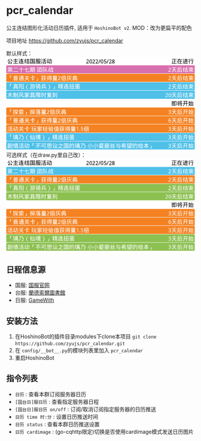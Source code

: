 # pcr_calendar

公主连结图形化活动日历插件, 适用于 `HoshinoBot v2`.
MOD：改为更扁平的配色

项目地址 <https://github.com/zyujs/pcr_calendar>


默认样式：
![calendar](https://github.com/PerfBleu/pcr_calendar/raw/master/ss1.png)
可选样式（在draw.py里自己改）：
![calendar](https://github.com/PerfBleu/pcr_calendar/raw/master/ss2.png)

## 日程信息源

- 国服: [国服官网](https://game.bilibili.com/pcr/#p8)
- 台服: [蘭德索爾圖書館](https://pcredivewiki.tw/)
- 日服: [GameWith](https://gamewith.jp/pricone-re/)

## 安装方法

1. 在HoshinoBot的插件目录modules下clone本项目 `git clone https://github.com/zyujs/pcr_calendar.git`
1. 在 `config/__bot__.py`的模块列表里加入 `pcr_calendar`
1. 重启HoshinoBot

## 指令列表

- `日历` : 查看本群订阅服务器日历
- `[国台日]服日历` : 查看指定服务器日程
- `[国台日]服日历 on/off` : 订阅/取消订阅指定服务器的日历推送
- `日历 time 时:分` : 设置日历推送时间
- `日历 status` : 查看本群日历推送设置
- `日历 cardimage` : (go-cqhttp限定)切换是否使用cardimage模式发送日历图片
